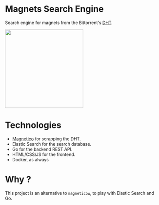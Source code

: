 # Magnets Search Engine

Search engine for magnets from the Bittorrent's [DHT](https://en.wikipedia.org/wiki/Distributed_hash_table).

<img src="https://user-images.githubusercontent.com/45740/29029807-30f221be-7b89-11e7-8450-1dbcada38f1b.png" width="256px" alt=""/>

# Technologies

 * [Magnetico](https://github.com/boramalper/magnetico) for scrapping the DHT.
 * Elastic Search for the search database.
 * Go for the backend REST API.
 * HTML/CSS/JS for the frontend.
 * Docker, as always
 
# Why ?

This project is an alternative to `magneticow`, to play with Elastic Search and Go.
